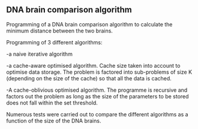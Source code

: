 ## DNA brain comparison algorithm

Programming of a DNA brain comparison algorithm to calculate the minimum distance between the two brains. 

Programming of 3 different algorithms: 

-a naive iterative algorithm 

-a cache-aware optimised algorithm. Cache size taken into account to optimise data storage. The problem is factored into sub-problems of size K (depending on the size of the cache) so that all the data is cached. 

-A cache-oblivious optimised algorithm. The programme is recursive and factors out the problem as long as the size of the parameters to be stored does not fall within the set threshold. 

Numerous tests were carried out to compare the different algorithms as a function of the size of the DNA brains.

